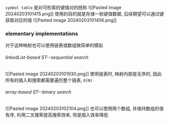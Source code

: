 `symbol table` 是对可检索的键值对的统称
![[Pasted image 20240203101415.png]]
使用的目的就是存储一些键值数据, 后续期望可以通过键获取对应的值
![[Pasted image 20240203101456.png]]


### elementary implementations
对于这种映射也可以使用链表或数组做简单的模拟

###### linkedList-based ST--sequential search
![[Pasted image 20240203101930.png]]
使用链表时, 映射内部是无序的, 因此所有的插入和搜索都需要遍历整个链表, `O(N)`

###### array-based ST--binary search
![[Pasted image 20240203102104.png]]
也可以使用两个数组, 并维持数组的值有序, 利用二叉搜索提高搜索效率, 但是插入效率降低

